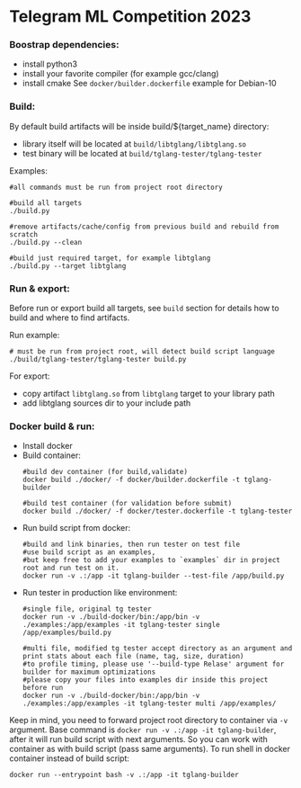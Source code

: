 # Telegram ML Competition 2023

### Boostrap dependencies:
- install python3
- install your favorite compiler (for example gcc/clang)
- install cmake 
See `docker/builder.dockerfile` example for Debian-10

### Build:
By default build artifacts will be inside build/${target_name} directory:
- library itself will be located at `build/libtglang/libtglang.so`
- test binary will be located at `build/tglang-tester/tglang-tester`

Examples:
```
#all commands must be run from project root directory

#build all targets
./build.py

#remove artifacts/cache/config from previous build and rebuild from scratch
./build.py --clean

#build just required target, for example libtglang
./build.py --target libtglang
```

### Run & export:
Before run or export build all targets, see `build` section for details how to build and where to find artifacts.

Run example:
```
# must be run from project root, will detect build script language
./build/tglang-tester/tglang-tester build.py
```

For export:
- copy artifact `libtglang.so` from `libtglang` target to your library path
- add libtglang sources dir to your include path


### Docker build & run:
- Install docker
- Build container:
    ```
    #build dev container (for build,validate)
    docker build ./docker/ -f docker/builder.dockerfile -t tglang-builder

    #build test container (for validation before submit)
    docker build ./docker/ -f docker/tester.dockerfile -t tglang-tester
    ```
- Run build script from docker:
    ```
    #build and link binaries, then run tester on test file
    #use build script as an examples, 
    #but keep free to add your examples to `examples` dir in project root and run test on it.
    docker run -v .:/app -it tglang-builder --test-file /app/build.py
    ```
- Run tester in production like environment:
    ```
    #single file, original tg tester
    docker run -v ./build-docker/bin:/app/bin -v ./examples:/app/examples -it tglang-tester single /app/examples/build.py

    #multi file, modified tg tester accept directory as an argument and print stats about each file (name, tag, size, duration)
    #to profile timing, please use '--build-type Relase' argument for builder for maximum optimizations
    #please copy your files into examples dir inside this project before run
    docker run -v ./build-docker/bin:/app/bin -v ./examples:/app/examples -it tglang-tester multi /app/examples/
    ```


Keep in mind, you need to forward project root directory to container via `-v` argument.
Base command is `docker run -v .:/app -it tglang-builder`, after it will run build script with next arguments.
So you can work with container as with build script (pass same arguments).
To run shell in docker container instead of build script:
```
docker run --entrypoint bash -v .:/app -it tglang-builder
```